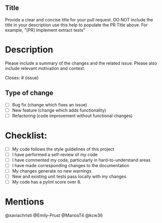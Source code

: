 ## Title
Provide a clear and concise title for your pull request.
DO NOT include the title in your description use this help to populate the PR Title above.
For example, "[PR] Implement extract tests"

# Description

Please include a summary of the changes and the related issue. Please also include relevant motivation and context.

Closes: # (issue)

## Type of change

- [ ] Bug fix (change which fixes an issue)
- [ ] New feature (change which adds functionality)
- [ ] Refactoring (code improvement without functional changes)

# Checklist:

- [ ] My code follows the style guidelines of this project
- [ ] I have performed a self-review of my code
- [ ] I have commented my code, particularly in hard-to-understand areas
- [ ] I have made corresponding changes to the documentation
- [ ] My changes generate no new warnings
- [ ] New and existing unit tests pass locally with my changes
- [ ] My code has a pylint score over 8.

# Mentions
@xaviachristi
@Emily-Prust
@MariosT4
@kcw36